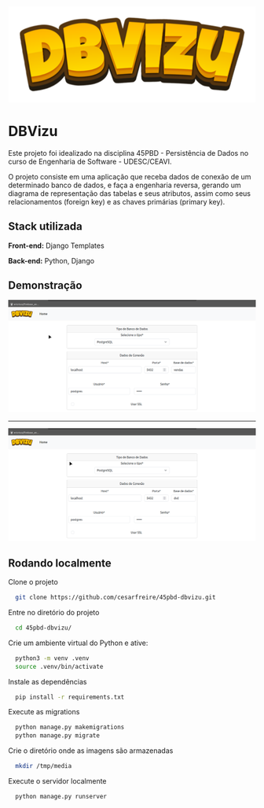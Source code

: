 
![Logo](img/logo.png)


# DBVizu

Este projeto foi idealizado na disciplina 45PBD - Persistência de Dados no curso de Engenharia de Software - UDESC/CEAVI.

O projeto consiste em uma aplicação que receba dados de conexão de um determinado banco de dados, e faça a engenharia reversa, gerando um diagrama de representação das tabelas e seus atributos, assim como seus relacionamentos (foreign key) e as chaves primárias (primary key).





## Stack utilizada

**Front-end:** Django Templates

**Back-end:** Python, Django


## Demonstração

![Logo](img/dbvizu2.gif)

---

![Logo](img/dbvizu1.gif)


## Rodando localmente

Clone o projeto

```bash
  git clone https://github.com/cesarfreire/45pbd-dbvizu.git
```

Entre no diretório do projeto

```bash
  cd 45pbd-dbvizu/
```

Crie um ambiente virtual do Python e ative:

```bash
  python3 -m venv .venv
  source .venv/bin/activate
```

Instale as dependências

```bash
  pip install -r requirements.txt
```

Execute as migrations

```bash
  python manage.py makemigrations
  python manage.py migrate
```

Crie o diretório onde as imagens são armazenadas

```bash
  mkdir /tmp/media
```

Execute o servidor localmente

```bash
  python manage.py runserver
```


